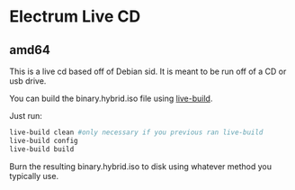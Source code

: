 # Electrum Live CD
## amd64

This is a live cd based off of Debian sid. It is meant to be run off of a CD or usb drive.

You can build the binary.hybrid.iso file using [live-build](http://packages.debian.org/search?keywords=live-build).

Just run:
``` bash
live-build clean #only necessary if you previous ran live-build
live-build config
live-build build
```

Burn the resulting binary.hybrid.iso to disk using whatever method you typically use.
